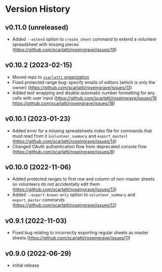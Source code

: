 # Version History

## v0.11.0 (unreleased)

- Added `--extend` option to `create_sheet` command to extend a volunteer
  spreadsheet with missing pieces
  (https://github.com/scarlatti/roseingrave/issues/19)

## v0.10.2 (2023-02-15)

- Moved repo to [`scarlatti` organization](https://github.com/scarlatti)
- Fixed protected range bug: specify emails of editors (which is only the owner)
  (https://github.com/scarlatti/roseingrave/issues/13)
- Added text wrapping and disable automatic number formatting for any cells with
  user input (https://github.com/scarlatti/roseingrave/issues/16
  https://github.com/scarlatti/roseingrave/issues/18)

## v0.10.1 (2023-01-23)

- Added error for a missing spreadsheets index file for commands that must read
  from it (`volunteer_summary` and `export_master`)
  (https://github.com/scarlatti/roseingrave/issues/14)
- Changed OAuth authentication flow from deprecated console flow
  (https://github.com/scarlatti/roseingrave/issues/8)

## v0.10.0 (2022-11-06)

- Added protected ranges to first row and column of non-master sheets so
  volunteers do not accidentally edit them
  (https://github.com/scarlatti/roseingrave/issues/13)
- Added `--export-known-only` option to `volunteer_summary` and `export_master`
  commands (https://github.com/scarlatti/roseingrave/issues/12)

## v0.9.1 (2022-11-03)

- Fixed bug relating to incorrectly exporting regular sheets as master sheets
  (https://github.com/scarlatti/roseingrave/issues/11)

## v0.9.0 (2022-06-29)

- Initial release
